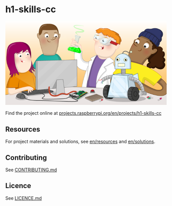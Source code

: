 # h1-skills-cc

![h1-skills-cc](banner.png)

Find the project online at [projects.raspberrypi.org/en/projects/h1-skills-cc](https://projects.raspberrypi.org/en/projects/h1-skills-cc)

## Resources
For project materials and solutions, see [en/resources](https://github.com/raspberrypilearning/h1-skills-cc/tree/master/en/resources) and [en/solutions](https://github.com/raspberrypilearning/h1-skills-cc/tree/master/en/solutions).

## Contributing
See [CONTRIBUTING.md](CONTRIBUTING.md)

## Licence
 See [LICENCE.md](LICENCE.md)